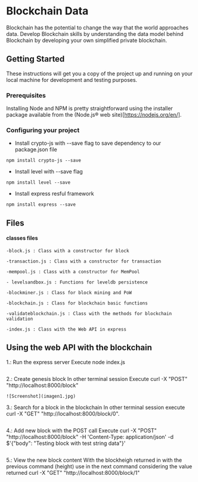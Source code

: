  # Blockchain Data
 
 Blockchain has the potential to change the way that the world approaches data. Develop Blockchain skills by understanding the data model behind Blockchain by developing your own simplified private blockchain.
 
 ## Getting Started
 
 These instructions will get you a copy of the project up and running on your local machine for development and testing purposes.
 
 ### Prerequisites
 
 Installing Node and NPM is pretty straightforward using the installer package available from the (Node.js® web site)[https://nodejs.org/en/].
 
 ### Configuring your project
 
 - Install crypto-js with --save flag to save dependency to our package.json file
 ```
 npm install crypto-js --save
 ```
 - Install level with --save flag
```
npm install level --save
```
- Install express resful framework
```
npm install express --save
```
 ## Files 
  #### classes files
 ```
 -block.js : Class with a constructor for block
 ```
 ```
 -transaction.js : Class with a constructor for transaction  
 ```
 ```
 -mempool.js : Class with a constructor for MemPool
 ```
 ```
 - levelsandbox.js : Functions for leveldb persistence
 ```
 ```
 -blockminer.js : Class for block mining and PoW
 ```
 ```
 -blockchain.js : Class for blockchain basic functions
 ```
```
-validateblockchain.js : Class with the methods for blockchain validation
```
```
-index.js : Class with the Web API in express
```
 
 ## Using the web API with the blockchain

1.: Run the express server 
Execute node index.js
```
```
2.: Create genesis block
In other terminal session Execute curl -X "POST" "http://localhost:8000/block"
```
![Screenshot](imagen1.jpg)
```
3.: Search for a block in the blockchain
In other terminal session execute curl -X "GET" "http://localhost:8000/block/0".
```
```
4.: Add new block with the POST call
Execute curl -X "POST" "http://localhost:8000/block" -H 'Content-Type: application/json' -d $'{"body": "Testing block with test string data"}'
```
```
5.: View the new block content
With the blockheigh returned in with the previous command (height) use in the next command considering the value returned
curl -X "GET" "http://localhost:8000/block/1"
```
